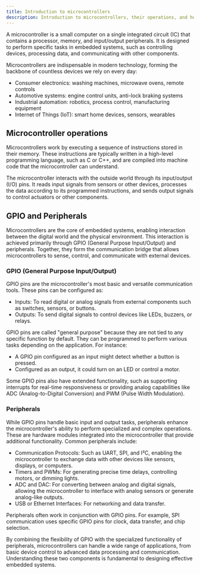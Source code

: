 ```yaml
---
title: Introduction to microcontrollers
description: Introduction to microcontrollers, their operations, and how they enable the interaction between digital and physical systems in diverse applications.
---
```


A microcontroller is a small computer on a single integrated circuit (IC) that contains a processor, memory, and input/output peripherals. It is designed to perform specific tasks in embedded systems, such as controlling devices, processing data, and communicating with other components.

Microcontrollers are indispensable in modern technology, forming the backbone of countless devices we rely on every day:
- Consumer electronics: washing machines, microwave ovens, remote controls
- Automotive systems: engine control units, anti-lock braking systems
- Industrial automation: robotics, process control, manufacturing equipment
- Internet of Things (IoT): smart home devices, sensors, wearables

## Microcontroller operations

Microcontrollers work by executing a sequence of instructions stored in their memory. These instructions are typically written in a high-level programming language, such as C or C++, and are compiled into machine code that the microcontroller can understand.

The microcontroller interacts with the outside world through its input/output (I/O) pins. It reads input signals from sensors or other devices, processes the data according to its programmed instructions, and sends output signals to control actuators or other components.

## GPIO and Peripherals

Microcontrollers are the core of embedded systems, enabling interaction between the digital world and the physical environment. This interaction is achieved primarily through GPIO (General Purpose Input/Output) and peripherals. Together, they form the communication bridge that allows microcontrollers to sense, control, and communicate with external devices.

### GPIO (General Purpose Input/Output)
GPIO pins are the microcontroller's most basic and versatile communication tools. These pins can be configured as:
- Inputs: To read digital or analog signals from external components such as switches, sensors, or buttons.
- Outputs: To send digital signals to control devices like LEDs, buzzers, or relays.

GPIO pins are called "general purpose" because they are not tied to any specific function by default. They can be programmed to perform various tasks depending on the application. For instance:
- A GPIO pin configured as an input might detect whether a button is pressed.
- Configured as an output, it could turn on an LED or control a motor.

Some GPIO pins also have extended functionality, such as supporting interrupts for real-time responsiveness or providing analog capabilities like ADC (Analog-to-Digital Conversion) and PWM (Pulse Width Modulation).

### Peripherals
While GPIO pins handle basic input and output tasks, peripherals enhance the microcontroller's ability to perform specialized and complex operations. These are hardware modules integrated into the microcontroller that provide additional functionality. Common peripherals include:
- Communication Protocols: Such as UART, SPI, and I²C, enabling the microcontroller to exchange data with other devices like sensors, displays, or computers.
- Timers and PWMs: For generating precise time delays, controlling motors, or dimming lights.
- ADC and DAC: For converting between analog and digital signals, allowing the microcontroller to interface with analog sensors or generate analog-like outputs.
- USB or Ethernet Interfaces: For networking and data transfer.

Peripherals often work in conjunction with GPIO pins. For example, SPI communication uses specific GPIO pins for clock, data transfer, and chip selection.

By combining the flexibility of GPIO with the specialized functionality of peripherals, microcontrollers can handle a wide range of applications, from basic device control to advanced data processing and communication. Understanding these two components is fundamental to designing effective embedded systems.
